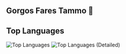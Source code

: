 ## Gorgos Fares Tammo 👋

## Top Languages

![Top Languages](https://github-readme-stats.vercel.app/api/top-langs/?username=Gorgostammos&layout=compact&langs_count=10&hide=less,SCSS&cache_seconds=1800)
![Top Languages (Detailed)]((https://github-readme-stats.vercel.app/api/top-langs/?username=Gorgostammos&langs_count=10&hide=less,scss&cache_seconds=1800))








